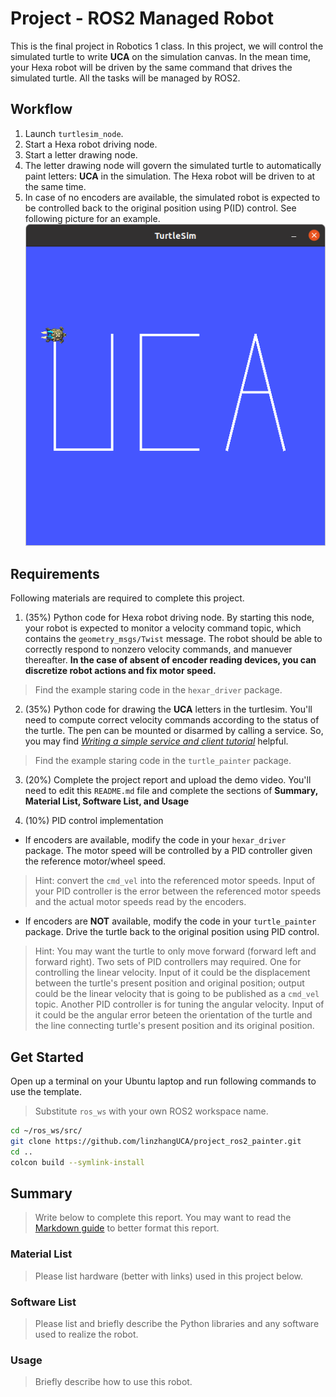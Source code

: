 # Project - ROS2 Managed Robot
This is the final project in Robotics 1 class. In this project, we will control
the simulated turtle to write **UCA** on the simulation canvas. In the mean 
time, your Hexa robot will be driven by the same command that drives the 
simulated turtle. All the tasks will be managed by ROS2.

## Workflow
1. Launch `turtlesim_node`.
2. Start a Hexa robot driving node.
3. Start a letter drawing node. 
4. The letter drawing node will govern the simulated turtle to automatically 
paint letters: **UCA** in the simulation. The Hexa robot will be driven to at 
the same time.
5. In case of no encoders are available, the simulated robot is expected to 
be controlled back to the original position using P(ID) control. See 
following picture for an example.  
![turtlesim_example](https://github.com/linzhangUCA/project_ros2_painter/blob/main/turtlesim_example.png)

## Requirements 
Following materials are required to complete this project.
1. (35%) Python code for Hexa robot driving node. By starting this node, your 
robot is expected to monitor a velocity command topic, which contains the 
`geometry_msgs/Twist` message. The robot should be able to correctly respond 
to nonzero velocity commands, and manuever thereafter. **In the case of absent
of encoder reading devices, you can discretize robot actions and fix motor 
speed.** 
> Find the example staring code in the `hexar_driver` package. 

2. (35%) Python code for drawing the **UCA** letters in the turtlesim. 
You'll need to compute correct velocity commands according to the status of
the turtle. The pen can be mounted or disarmed by calling a service. So, you 
may find [*Writing a simple service and client tutorial*](https://docs.ros.org/en/galactic/Tutorials/Writing-A-Simple-Py-Service-And-Client.html)
helpful. 
> Find the example staring code in the `turtle_painter` package.

3. (20%) Complete the project report and upload the demo video. You'll need 
to edit this `README.md` file and complete the sections of **Summary, 
Material List, Software List, and Usage**

4. (10%) PID control implementation
  - If encoders are available, modify the code in your `hexar_driver` 
package. The motor speed will be controlled by a PID controller given the 
reference motor/wheel speed. 
> Hint: convert the `cmd_vel` into the 
referenced motor speeds. Input of your PID controller is the error between
the referenced motor speeds and the actual motor speeds read by the encoders.
  - If encoders are **NOT** available, modify the code in your 
`turtle_painter` package. Drive the turtle back to the original position 
using PID control. 
> Hint: You may want the turtle to only move forward 
(forward left and forward right). Two sets of PID controllers may required.
One for controlling the linear velocity. Input of it could be the displacement
between the turtle's present position and original position; output could be 
the linear velocity that is going to be published as a `cmd_vel` topic.
Another PID controller is for tuning the angular velocity. Input of it could 
be the angular error beteen the orientation of the turtle and the line 
connecting turtle's present position and its original position.

## Get Started
Open up a terminal on your Ubuntu laptop and run following commands to use 
the template. 
> Substitute `ros_ws` with your own ROS2 workspace name.
```bash
cd ~/ros_ws/src/
git clone https://github.com/linzhangUCA/project_ros2_painter.git
cd ..
colcon build --symlink-install
```

## Summary
> Write below to complete this report. You may want to read the [Markdown guide](https://guides.github.com/features/mastering-markdown/) to better format this report.

### Material List
> Please list hardware (better with links) used in this project below.  

### Software List
> Please list and briefly describe the Python libraries and any software used to realize the robot.

### Usage
> Briefly describe how to use this robot. 



